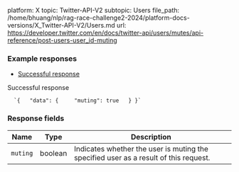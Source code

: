 platform: X
topic: Twitter-API-V2
subtopic: Users
file_path: /home/bhuang/nlp/rag-race-challenge2-2024/platform-docs-versions/X_Twitter-API-V2/Users.md
url: https://developer.twitter.com/en/docs/twitter-api/users/mutes/api-reference/post-users-user_id-muting

### Example responses

* [Successful response](#tab0)

Successful response

      `{   "data": {     "muting": true   } }`
    

### Response fields

| Name | Type | Description |
| --- | --- | --- |
| `muting` | boolean | Indicates whether the user is muting the specified user as a result of this request. |